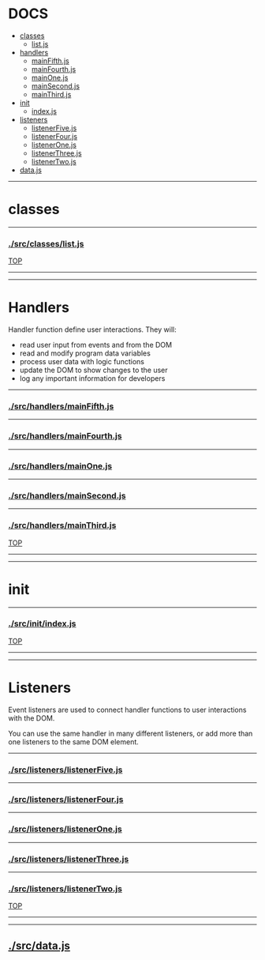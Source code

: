 <!-- BEGIN TITLE -->

# DOCS

<!-- END TITLE -->

<!-- BEGIN TOC -->

- [classes](#classes)
  - [list.js](#srcclasseslistjs)
- [handlers](#handlers)
  - [mainFifth.js](#srchandlersmainFifthjs)
  - [mainFourth.js](#srchandlersmainFourthjs)
  - [mainOne.js](#srchandlersmainOnejs)
  - [mainSecond.js](#srchandlersmainSecondjs)
  - [mainThird.js](#srchandlersmainThirdjs)
- [init](#init)
  - [index.js](#srcinitindexjs)
- [listeners](#listeners)
  - [listenerFive.js](#srclistenerslistenerFivejs)
  - [listenerFour.js](#srclistenerslistenerFourjs)
  - [listenerOne.js](#srclistenerslistenerOnejs)
  - [listenerThree.js](#srclistenerslistenerThreejs)
  - [listenerTwo.js](#srclistenerslistenerTwojs)
- [data.js](#srcdatajs)

<!-- END TOC -->

<!-- BEGIN DOCS -->

---

# classes

---

### [./src/classes/list.js](./src/classes/list.js?study)

[TOP](#DOCS)

---

---

# Handlers

Handler function define user interactions. They will:

- read user input from events and from the DOM
- read and modify program data variables
- process user data with logic functions
- update the DOM to show changes to the user
- log any important information for developers

---

### [./src/handlers/mainFifth.js](./src/handlers/mainFifth.js?study)

---

### [./src/handlers/mainFourth.js](./src/handlers/mainFourth.js?study)

---

### [./src/handlers/mainOne.js](./src/handlers/mainOne.js?study)

---

### [./src/handlers/mainSecond.js](./src/handlers/mainSecond.js?study)

---

### [./src/handlers/mainThird.js](./src/handlers/mainThird.js?study)

[TOP](#DOCS)

---

---

# init

---

### [./src/init/index.js](./src/init/index.js?study)

[TOP](#DOCS)

---

---

# Listeners

Event listeners are used to connect handler functions to user interactions with the DOM.

You can use the same handler in many different listeners, or add more than one listeners to the same DOM element.

---

### [./src/listeners/listenerFive.js](./src/listeners/listenerFive.js?study)

---

### [./src/listeners/listenerFour.js](./src/listeners/listenerFour.js?study)

---

### [./src/listeners/listenerOne.js](./src/listeners/listenerOne.js?study)

---

### [./src/listeners/listenerThree.js](./src/listeners/listenerThree.js?study)

---

### [./src/listeners/listenerTwo.js](./src/listeners/listenerTwo.js?study)

[TOP](#DOCS)

---

---

## [./src/data.js](./src/data.js?study)

<!-- END DOCS -->

